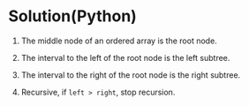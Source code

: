 # Solution(Python)

1. The middle node of an ordered array is the root node.

2. The interval to the left of the root node is the left subtree.

3. The interval to the right of the root node is the right subtree.

4. Recursive, if `left > right`, stop recursion.